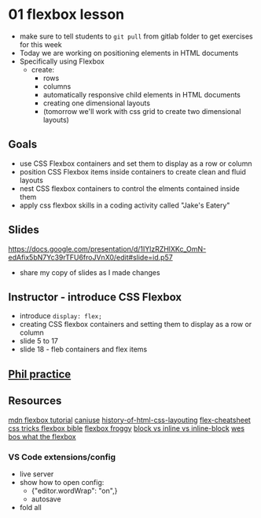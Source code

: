 # 01 flexbox lesson
* make sure to tell students to `git pull` from gitlab folder to get exercises for this week
* Today we are working on positioning elements in HTML documents
* Specifically using Flexbox
  * create:
    * rows
    * columns
    * automatically responsive child elements in HTML documents
    * creating one dimensional layouts
    * (tomorrow we'll work with css grid to create two dimensional layouts)

## Goals
* use CSS Flexbox containers and set them to display as a row or column
* position CSS Flexbox items inside containers to create clean and fluid layouts
* nest CSS flexbox containers to control the elments contained inside them
* apply css flexbox skills in a coding activity called "Jake's Eatery"

## Slides
https://docs.google.com/presentation/d/1IYlzRZHlXKc_OmN-edAfix5bN7Yc39rTFU6froJVnX0/edit#slide=id.p57

* share my copy of slides as I made changes

## Instructor - introduce CSS Flexbox
* introduce `display: flex;`
* creating CSS flexbox containers and setting them to display as a row or column
* slide 5 to 17
* slide 18 - fleb containers and flex items



## [Phil practice](./phil-practice-flexbox)

## Resources
[mdn flexbox tutorial](https://developer.mozilla.org/en-US/docs/Learn/CSS/CSS_layout/Flexbox)
[caniuse](https://caniuse.com/)
[history-of-html-css-layouting](https://joom.team/en/a-brief-history-of-html-css-layouting)
[flex-cheatsheet](https://yoksel.github.io/flex-cheatsheet/)
[css tricks flexbox bible](https://css-tricks.com/snippets/css/a-guide-to-flexbox/)
[flexbox froggy](https://flexboxfroggy.com/)
[block vs inline vs inline-block](https://www.samanthaming.com/pictorials/css-inline-vs-inlineblock-vs-block/)
[wes bos what the flexbox](https://flexbox.io/)

### VS Code extensions/config
* live server
* show how to open config:
  * {"editor.wordWrap": "on",}
  * autosave
* fold all
